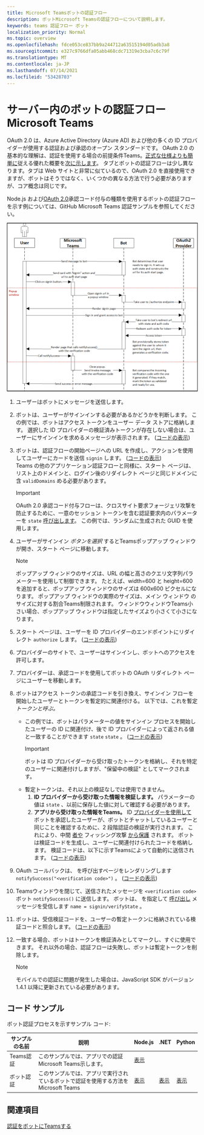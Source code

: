 ```yaml
---
title: Microsoft Teamsボットの認証フロー
description: ボットMicrosoft Teamsの認証フローについて説明します。
keywords: teams 認証フロー ボット
localization_priority: Normal
ms.topic: overview
ms.openlocfilehash: fdce053ce837bb9a244712a63515194d05adb3a8
ms.sourcegitcommit: e327c9766dfa05abb468cdc71319e3cba7c6c79f
ms.translationtype: MT
ms.contentlocale: ja-JP
ms.lasthandoff: 07/14/2021
ms.locfileid: "53428703"
---
```

# <a name="authentication-flow-for-bots-in-microsoft-teams"></a>サーバー内のボットの認証フロー Microsoft Teams

OAuth 2.0 は、Azure Active Directory (Azure AD) および他の多くの ID プロバイダーが使用する認証および承認のオープン スタンダードです。 OAuth 2.0 の基本的な理解は、認証を使用する場合の前提条件Teams。[正式な仕様よりも簡単に](https://aaronparecki.com/oauth-2-simplified/)従える優れた概要を[次に示します](https://oauth.net/2/)。 タブとボットの認証フローは少し異なります。タブは Web サイトと非常に似ているので、OAuth 2.0 を直接使用できますが、ボットはそうではなく、いくつかの異なる方法で行う必要がありますが、コア概念は同じです。

Node.js および[OAuth 2.0](https://oauth.net/2/grant-types/authorization-code/)承認コード付与の種類を使用するボットの認証フローを示す例については、GitHub Microsoft Teams 認証サンプルを参照してください。 [](https://github.com/OfficeDev/Microsoft-Teams-Samples/tree/main/samples/app-auth/nodejs)

![ボット認証シーケンス図](../../../assets/images/authentication/bot_auth_sequence_diagram.png)

1. ユーザーはボットにメッセージを送信します。
2. ボットは、ユーザーがサインインする必要があるかどうかを判断します。
   この例では、ボットはアクセス トークンをユーザー データ ストアに格納します。 選択した ID プロバイダーの検証済みトークンが存在しない場合は、ユーザーにサインインを求めるメッセージが表示されます。 ([コードの表示](https://github.com/OfficeDev/microsoft-teams-sample-auth-node/blob/469952a26d618dbf884a3be53c7d921cc580b1e2/src/utils/AuthenticationUtils.ts#L58-L76))
3. ボットは、認証フローの開始ページへの URL を作成し、アクションを使用してユーザーにカードを送信 `signin` します。 ([コードの表示](https://github.com/OfficeDev/microsoft-teams-sample-auth-node/blob/469952a26d618dbf884a3be53c7d921cc580b1e2/src/dialogs/BaseIdentityDialog.ts#L160-L190))</br>
    Teams の他のアプリケーション認証フローと同様に、スタート ページは、リスト上のドメインと、ログイン後のリダイレクト ページと同じドメインに含 `validDomains` める必要があります。
    > [!IMPORTANT] 
    > OAuth 2.0 承認コード付与フローは、クロスサイト要求フォージェリ攻撃を防止するために、一意のセッション トークンを含む認証要求内のパラメーターを `state` [呼び出します](https://en.wikipedia.org/wiki/Cross-site_request_forgery)。 この例では、ランダムに生成された GUID を使用します。
4. ユーザーがサインイン *ボタンを選択* するとTeamsポップアップ ウィンドウが開き、スタート ページに移動します。
   > [!NOTE]
   > ポップアップ ウィンドウのサイズは、URL の幅と高さのクエリ文字列パラメーターを使用して制御できます。 たとえば、width=600 と height=600 を追加すると、ポップアップ ウィンドウのサイズは 600x600 ピクセルになります。 ポップアップ ウィンドウの実際のサイズは、メイン ウィンドウ のサイズに対する割合Teams制限されます。 ウィンドウウィンドウTeams小さい場合、ポップアップ ウィンドウは指定したサイズより小さくて小さになります。

5. スタート ページは、ユーザーを ID プロバイダーのエンドポイントにリダイレクト `authorize` します。 ([コードの表示](https://github.com/OfficeDev/microsoft-teams-sample-auth-node/blob/469952a26d618dbf884a3be53c7d921cc580b1e2/public/html/auth-start.html#L51-L56))
6. プロバイダーのサイトで、ユーザーはサインインし、ボットへのアクセスを許可します。
7. プロバイダーは、承認コードを使用してボットの OAuth リダイレクト ページにユーザーを移動します。
8. ボットはアクセス トークンの承認コードを引き換え、サインイン フローを開始したユーザーとトークンを暫定的に関連付ける。 以下では、これを暫定 *トークンと呼ぶ。*
    * この例では、ボットはパラメーターの値をサインイン プロセスを開始したユーザーの ID に関連付け、後で ID プロバイダーによって返される値と一致することができます `state` `state` 。 ([コードの表示](https://github.com/OfficeDev/microsoft-teams-sample-auth-node/blob/469952a26d618dbf884a3be53c7d921cc580b1e2/src/AuthBot.ts#L70-L99))
      > [!IMPORTANT] 
      > ボットは ID プロバイダーから受け取ったトークンを格納し、それを特定のユーザーに関連付けしますが、"保留中の検証" としてマークされます。 
    * 暫定トークンは、それ以上の検証なしでは使用できません。
      1. **ID プロバイダーから受け取った情報を検証します。** パラメーターの値は `state` 、以前に保存した値に対して確認する必要があります。 
      1. **アプリから受け取った情報をTeams。** ID [プロバイダーを使用して](https://en.wikipedia.org/wiki/Man-in-the-middle_attack) ボットを承認したユーザーが、ボットとチャットしているユーザーと同じことを確認するために、2 段階認証の検証が実行されます。 これにより、中間 [者や](https://en.wikipedia.org/wiki/Man-in-the-middle_attack) フィッシング攻撃 [から保護](https://en.wikipedia.org/wiki/Phishing) されます。 ボットは検証コードを生成し、ユーザーに関連付けられたコードを格納します。 検証コードは、以下に示すTeamsによって自動的に送信されます。 ([コードの表示](https://github.com/OfficeDev/microsoft-teams-sample-auth-node/blob/469952a26d618dbf884a3be53c7d921cc580b1e2/src/AuthBot.ts#L100-L113))
9. OAuth コールバックは、 を呼び出すページをレンダリングします `notifySuccess("<verification code>")` 。 ([コードの表示](https://github.com/OfficeDev/microsoft-teams-sample-auth-node/blob/master/src/views/oauth-callback-success.hbs))
10. Teamsウィンドウを閉じて、送信されたメッセージを `<verification code>` ボット `notifySuccess()` に送信します。 ボットは、 を指定して [呼び出し](/bot-framework/dotnet/bot-builder-dotnet-activities#invoke) メッセージを受信します `name = signin/verifyState` 。
11. ボットは、受信検証コードを、ユーザーの暫定トークンに格納されている検証コードと照合します。 ([コードの表示](https://github.com/OfficeDev/microsoft-teams-sample-auth-node/blob/469952a26d618dbf884a3be53c7d921cc580b1e2/src/dialogs/BaseIdentityDialog.ts#L127-L140))
12. 一致する場合、ボットはトークンを検証済みとしてマークし、すぐに使用できます。 それ以外の場合、認証フローは失敗し、ボットは暫定トークンを削除します。

    > [!NOTE]
    > モバイルでの認証に問題が発生した場合は、JavaScript SDK がバージョン 1.4.1 以降に更新されている必要があります。

## <a name="code-sample"></a>コード サンプル

ボット認証プロセスを示すサンプル コード:

| **サンプルの名前** | **説明** | **Node.js** | **.NET** | **Python** |
|-----------------|----------------|--------------|----------|-----------|
| Teams認証 | このサンプルでは、アプリでの認証Microsoft Teams示します。 | [表示](https://github.com/OfficeDev/microsoft-teams-sample-auth-node) | | |
| ボット認証 | このサンプルでは、アプリで実行されているボットで認証を使用する方法をMicrosoft Teams | [表示](https://github.com/microsoft/BotBuilder-Samples/tree/main/samples/javascript_nodejs/46.teams-auth) | [表示](https://github.com/microsoft/BotBuilder-Samples/tree/main/samples/csharp_dotnetcore/46.teams-auth) | [表示](https://github.com/microsoft/BotBuilder-Samples/tree/main/samples/python/46.teams-auth)

## <a name="see-also"></a>関連項目

[認証をボットにTeamsする](add-authentication.md)

